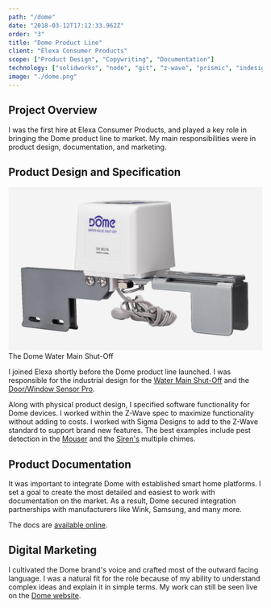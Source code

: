 ```yaml
---
path: "/dome"
date: "2018-03-12T17:12:33.962Z"
order: "3"
title: "Dome Product Line"
client: "Elexa Consumer Products"
scope: ["Product Design", "Copywriting", "Documentation"]
technology: ["solidworks", "node", "git", "z-wave", "prismic", "indesign"]
image: "./dome.png"
---
```


## Project Overview

I was the first hire at Elexa Consumer Products, and played a key role in bringing the Dome product line to market. <!-- end -->My main responsibilities were in product design, documentation, and marketing.

## Product Design and Specification

<img src="dmwv1.jpg" alt="Dome Water Main Shut-Off">
<image-caption>The Dome Water Main Shut-Off</image-caption>

I joined Elexa shortly before the Dome product line launched. I was responsible for the industrial design for the <a target="_blank" href="https://domeha.com/z-wave-water-main-shut-off-valve">Water Main Shut-Off</a> and the <a target="_blank" href="https://domeha.com/z-wave-door-and-window-sensor-pro">Door/Window Sensor Pro</a>.

Along with physical product design, I specified software functionality for Dome devices. I worked within the Z-Wave spec to maximize functionality without adding to costs. I worked with Sigma Designs to add to the Z-Wave standard to support brand new features. The best examples include pest detection in the <a target="_blank" href="https://domeha.com/z-wave-mouse-trap">Mouser</a> and the <a target="_blank" href="https://domeha.com/z-wave-siren-sensor">Siren's</a> multiple chimes.

## Product Documentation

It was important to integrate Dome with established smart home platforms. I set a goal to create the most detailed and easiest to work with documentation on the market. As a result, Dome secured integration partnerships with manufacturers like Wink, Samsung, and many more.

The docs are <a target="_blank" href="https://docs.domeha.com">available online</a>.

## Digital Marketing

I cultivated the Dome brand's voice and crafted most of the outward facing language. I was a natural fit for the role because of my ability to understand complex ideas and explain it in simple terms. My work can still be seen live on the <a target="_blank" href="https://www.domeha.com">Dome website</a>.
